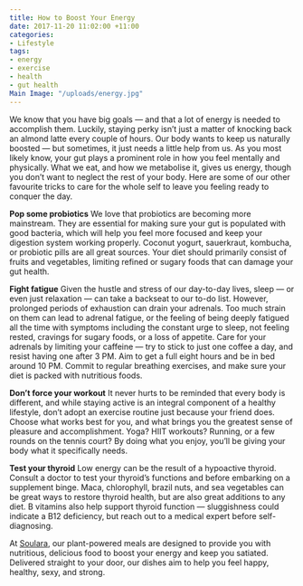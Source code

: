 ```yaml
---
title: How to Boost Your Energy
date: 2017-11-20 11:02:00 +11:00
categories:
- Lifestyle
tags:
- energy
- exercise
- health
- gut health
Main Image: "/uploads/energy.jpg"
---
```


We know that you have big goals — and that a lot of energy is needed to accomplish them. Luckily, staying perky isn’t just a matter of knocking back an almond latte every couple of hours. Our body wants to keep us naturally boosted — but sometimes, it just needs a little help from us. As you most likely know, your gut plays a prominent role in how you feel mentally and physically. What we eat, and how we metabolise it, gives us energy, though you don’t want to neglect the rest of your body. Here are some of our other favourite tricks to care for the whole self to leave you feeling ready to conquer the day.

**Pop some probiotics**
We love that probiotics are becoming more mainstream. They are essential for making sure your gut is populated with good bacteria, which will help you feel more focused and keep your digestion system working properly.  Coconut yogurt, sauerkraut, kombucha, or probiotic pills are all great sources. Your diet should primarily consist of fruits and vegetables, limiting refined or sugary foods that can damage your gut health.

**Fight fatigue**
Given the hustle and stress of our day-to-day lives, sleep — or even just relaxation — can take a backseat to our to-do list. However, prolonged periods of exhaustion can drain your adrenals. Too much strain on them can lead to adrenal fatigue, or the feeling of being deeply fatigued all the time with symptoms including the constant urge to sleep, not feeling rested, cravings for sugary foods, or a loss of appetite. Care for your adrenals by limiting your caffeine — try to stick to just one coffee a day, and resist having one after 3 PM. Aim to get a full eight hours and be in bed around 10 PM. Commit to regular breathing exercises, and make sure your diet is packed with nutritious foods. 

**Don’t force your workout**
It never hurts to be reminded that every body is different, and while staying active is an integral component of a healthy lifestyle, don’t adopt an exercise routine just because your friend does. Choose what works best for you, and what brings you the greatest sense of pleasure and accomplishment. Yoga? HIIT workouts? Running, or a few rounds on the tennis court? By doing what you enjoy, you’ll be giving your body what it specifically needs.

**Test your thyroid**
Low energy can be the result of a hypoactive thyroid. Consult a doctor to test your thyroid’s functions and before embarking on a supplement binge. Maca, chlorophyll, brazil nuts, and sea vegetables can be great ways to restore thyroid health, but are also great additions to any diet. B vitamins also help support thyroid function — sluggishness could indicate a B12 deficiency, but reach out to a medical expert before self-diagnosing. 

At [Soulara](soulara.com.au), our plant-powered meals are designed to provide you with nutritious, delicious food to boost your energy and keep you satiated. Delivered straight to your door, our dishes aim to help you feel happy, healthy, sexy, and strong. 
